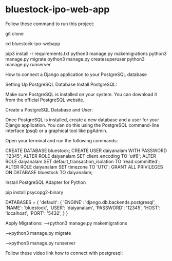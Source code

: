 # bluestock-ipo-web-app
Follow these command to run this project:

git clone 

cd bluestock-ipo-webapp

pip3 install -r requirements.txt python3 manage.py makemigrations python3 manage.py migrate python3 manage.py createsuperuser python3 manage.py runserver

How to connect a Django application to your PostgreSQL database

Setting Up PostgreSQL Database
Install PostgreSQL:

Make sure PostgreSQL is installed on your system. You can download it from the official PostgreSQL website.

Create a PostgreSQL Database and User:

Once PostgreSQL is installed, create a new database and a user for your Django application. You can do this using the PostgreSQL command-line interface (psql) or a graphical tool like pgAdmin.

Open your terminal and run the following commands:

CREATE DATABASE bluestock; CREATE USER daiyanalam WITH PASSWORD '12345'; ALTER ROLE daiyanalam SET client_encoding TO 'utf8'; ALTER ROLE daiyanalam SET default_transaction_isolation TO 'read committed'; ALTER ROLE daiyanalam SET timezone TO 'UTC'; GRANT ALL PRIVILEGES ON DATABASE bluestock TO daiyanalam;

Install PostgreSQL Adapter for Python

pip install psycopg2-binary

DATABASES = { 'default': { 'ENGINE': 'django.db.backends.postgresql', 'NAME': 'bluestock', 'USER': 'daiyanalam', 'PASSWORD': '12345', 'HOST': 'localhost', 'PORT': '5432', } }

Apply Migrations: -->python3 manage.py makemigrations

-->python3 manage.py migrate

-->python3 manage.py runserver

Follow these video link how to connect with postgresql:
